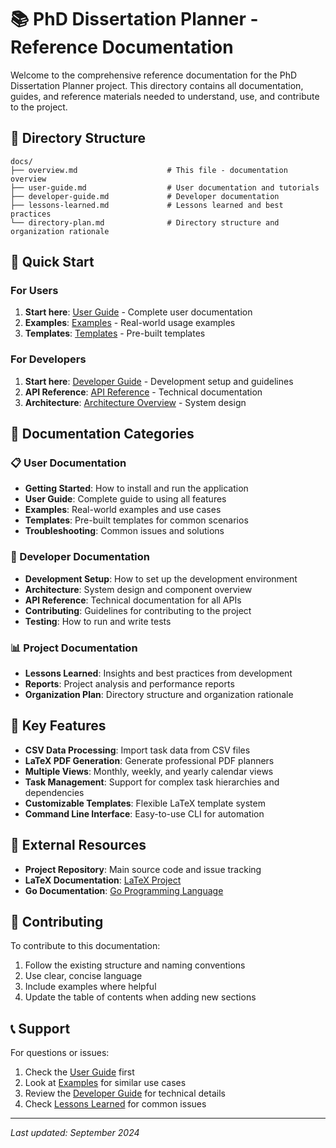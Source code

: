 # 📚 PhD Dissertation Planner - Reference Documentation

Welcome to the comprehensive reference documentation for the PhD Dissertation Planner project. This directory contains all documentation, guides, and reference materials needed to understand, use, and contribute to the project.

## 📁 Directory Structure

```
docs/
├── overview.md                    # This file - documentation overview
├── user-guide.md                  # User documentation and tutorials
├── developer-guide.md             # Developer documentation
├── lessons-learned.md             # Lessons learned and best practices
└── directory-plan.md              # Directory structure and organization rationale
```

## 🚀 Quick Start

### For Users
1. **Start here**: [User Guide](user-guide.md) - Complete user documentation
2. **Examples**: [Examples](examples/README.md) - Real-world usage examples
3. **Templates**: [Templates](templates/README.md) - Pre-built templates

### For Developers
1. **Start here**: [Developer Guide](developer-guide.md) - Development setup and guidelines
2. **API Reference**: [API Reference](docs/api-reference/README.md) - Technical documentation
3. **Architecture**: [Architecture Overview](docs/developer-guide/architecture.md) - System design

## 📖 Documentation Categories

### 📋 User Documentation
- **Getting Started**: How to install and run the application
- **User Guide**: Complete guide to using all features
- **Examples**: Real-world examples and use cases
- **Templates**: Pre-built templates for common scenarios
- **Troubleshooting**: Common issues and solutions

### 🔧 Developer Documentation
- **Development Setup**: How to set up the development environment
- **Architecture**: System design and component overview
- **API Reference**: Technical documentation for all APIs
- **Contributing**: Guidelines for contributing to the project
- **Testing**: How to run and write tests

### 📊 Project Documentation
- **Lessons Learned**: Insights and best practices from development
- **Reports**: Project analysis and performance reports
- **Organization Plan**: Directory structure and organization rationale

## 🎯 Key Features

- **CSV Data Processing**: Import task data from CSV files
- **LaTeX PDF Generation**: Generate professional PDF planners
- **Multiple Views**: Monthly, weekly, and yearly calendar views
- **Task Management**: Support for complex task hierarchies and dependencies
- **Customizable Templates**: Flexible LaTeX template system
- **Command Line Interface**: Easy-to-use CLI for automation

## 🔗 External Resources

- **Project Repository**: Main source code and issue tracking
- **LaTeX Documentation**: [LaTeX Project](https://www.latex-project.org/)
- **Go Documentation**: [Go Programming Language](https://golang.org/doc/)

## 📝 Contributing

To contribute to this documentation:
1. Follow the existing structure and naming conventions
2. Use clear, concise language
3. Include examples where helpful
4. Update the table of contents when adding new sections

## 📞 Support

For questions or issues:
1. Check the [User Guide](user-guide.md) first
2. Look at [Examples](../examples/README.md) for similar use cases
3. Review the [Developer Guide](developer-guide.md) for technical details
4. Check [Lessons Learned](lessons-learned.md) for common issues

---

*Last updated: September 2024*
